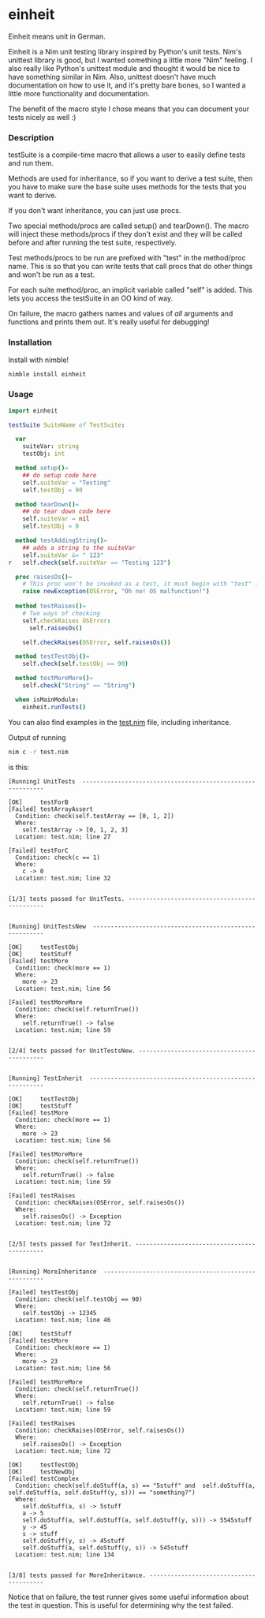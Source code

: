 # einheit

Einheit means unit in German.

Einheit is a Nim unit testing library inspired by Python's unit tests. Nim's unittest library is good, but I wanted something a little more "Nim" feeling. I also really like Python's unittest module and thought it would be nice to have something similar in Nim. Also, unittest doesn't have much documentation on how to use it, and it's pretty bare bones, so I wanted a little more functionality and documentation.

The benefit of the macro style I chose means that you can document your tests nicely as well :)

### Description
testSuite is a compile-time macro that allows a user to easily define tests and run them.

Methods are used for inheritance, so if you want to derive a test suite, then you have to make sure the base suite uses methods for the tests that you want to derive.

If you don't want inheritance, you can just use procs.

Two special methods/procs are called setup() and tearDown(). The macro will inject these methods/procs if they don't exist and they will be called before and after running the test suite, respectively.

Test methods/procs to be run are prefixed with "test" in the method/proc name. This is so that you can write tests that call procs that do other things and won't be run as a test.

For each suite method/proc, an implicit variable called "self" is added. This lets you access the testSuite in an OO kind of way.

On failure, the macro gathers names and values of *all* arguments and functions and prints them out. It's really useful for debugging!

### Installation

Install with nimble!

```bash
nimble install einheit
```

### Usage

```nim
import einheit

testSuite SuiteName of TestSuite:

  var
    suiteVar: string
    testObj: int

  method setup()=
    ## do setup code here
    self.suiteVar = "Testing"
    self.testObj = 90

  method tearDown()=
    ## do tear down code here
    self.suiteVar = nil
    self.testObj = 0

  method testAddingString()=
    ## adds a string to the suiteVar
    self.suiteVar &= " 123"
r   self.check(self.suiteVar == "Testing 123")

  proc raisesOs()=
    # This proc won't be invoked as a test, it must begin with "test" in lowercase
    raise newException(OSError, "Oh no! OS malfunction!")
  
  method testRaises()=
    # Two ways of checking
    self.checkRaises OSError:
      self.raisesOs()

    self.checkRaises(OSError, self.raisesOs())

  method testTestObj()=
    self.check(self.testObj == 90)

  method testMoreMore()=
    self.check("String" == "String")

  when isMainModule:
    einheit.runTests()
```

You can also find examples in the [test.nim](test.nim) file, including inheritance.


Output of running

```bash
nim c -r test.nim
```

is this:

```
[Running] UnitTests  -----------------------------------------------------------

[OK]     testForB
[Failed] testArrayAssert
  Condition: check(self.testArray == [0, 1, 2])
  Where:
    self.testArray -> [0, 1, 2, 3]
  Location: test.nim; line 27

[Failed] testForC
  Condition: check(c == 1)
  Where:
    c -> 0
  Location: test.nim; line 32


[1/3] tests passed for UnitTests. ----------------------------------------------


[Running] UnitTestsNew  --------------------------------------------------------

[OK]     testTestObj
[OK]     testStuff
[Failed] testMore
  Condition: check(more == 1)
  Where:
    more -> 23
  Location: test.nim; line 56

[Failed] testMoreMore
  Condition: check(self.returnTrue())
  Where:
    self.returnTrue() -> false
  Location: test.nim; line 59


[2/4] tests passed for UnitTestsNew. -------------------------------------------


[Running] TestInherit  ---------------------------------------------------------

[OK]     testTestObj
[OK]     testStuff
[Failed] testMore
  Condition: check(more == 1)
  Where:
    more -> 23
  Location: test.nim; line 56

[Failed] testMoreMore
  Condition: check(self.returnTrue())
  Where:
    self.returnTrue() -> false
  Location: test.nim; line 59

[Failed] testRaises
  Condition: checkRaises(OSError, self.raisesOs())
  Where:
    self.raisesOs() -> Exception
  Location: test.nim; line 72


[2/5] tests passed for TestInherit. --------------------------------------------


[Running] MoreInheritance  -----------------------------------------------------

[Failed] testTestObj
  Condition: check(self.testObj == 90)
  Where:
    self.testObj -> 12345
  Location: test.nim; line 46

[OK]     testStuff
[Failed] testMore
  Condition: check(more == 1)
  Where:
    more -> 23
  Location: test.nim; line 56

[Failed] testMoreMore
  Condition: check(self.returnTrue())
  Where:
    self.returnTrue() -> false
  Location: test.nim; line 59

[Failed] testRaises
  Condition: checkRaises(OSError, self.raisesOs())
  Where:
    self.raisesOs() -> Exception
  Location: test.nim; line 72

[OK]     testTestObj
[OK]     testNewObj
[Failed] testComplex
  Condition: check(self.doStuff(a, s) == "5stuff" and  self.doStuff(a, self.doStuff(a, self.doStuff(y, s))) == "something?")
  Where:
    self.doStuff(a, s) -> 5stuff
    a -> 5
    self.doStuff(a, self.doStuff(a, self.doStuff(y, s))) -> 5545stuff
    y -> 45
    s -> stuff
    self.doStuff(y, s) -> 45stuff
    self.doStuff(a, self.doStuff(y, s)) -> 545stuff
  Location: test.nim; line 134


[3/8] tests passed for MoreInheritance. ----------------------------------------
```

Notice that on failure, the test runner gives some useful information about the test in question. This is useful for determining why the test failed.
